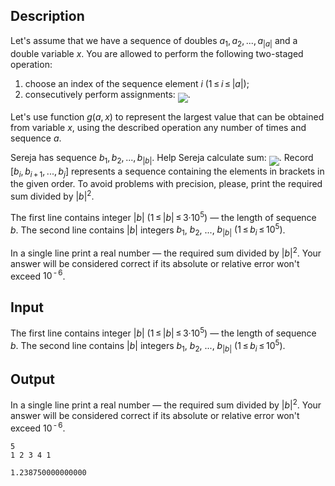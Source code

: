 ## Description

<div><p>Let's assume that we have a sequence of doubles <span class="tex-span"><i>a</i><sub class="lower-index">1</sub>, <i>a</i><sub class="lower-index">2</sub>, ..., <i>a</i><sub class="lower-index">|<i>a</i>|</sub></span> and a double variable <span class="tex-span"><i>x</i></span>. You are allowed to perform the following two-staged operation:</p><ol> <li> choose an index of the sequence element <span class="tex-span"><i>i</i></span> <span class="tex-span">(1 ≤ <i>i</i> ≤ |<i>a</i>|)</span>; </li><li> consecutively perform assignments: <img align="middle" class="tex-formula" src="file://zUxFpjf6.png" style="max-width: 100.0%;max-height: 100.0%;">. </li></ol><p>Let's use function <span class="tex-span"><i>g</i>(<i>a</i>, <i>x</i>)</span> to represent the largest value that can be obtained from variable <span class="tex-span"><i>x</i></span>, using the described operation any number of times and sequence <span class="tex-span"><i>a</i></span>.</p><p>Sereja has sequence <span class="tex-span"><i>b</i><sub class="lower-index">1</sub>, <i>b</i><sub class="lower-index">2</sub>, ..., <i>b</i><sub class="lower-index">|<i>b</i>|</sub></span>. Help Sereja calculate sum: <img align="middle" class="tex-formula" src="file://ao7tkgOD.png" style="max-width: 100.0%;max-height: 100.0%;">. Record <span class="tex-span">[<i>b</i><sub class="lower-index"><i>i</i></sub>, <i>b</i><sub class="lower-index"><i>i</i> + 1</sub>, ..., <i>b</i><sub class="lower-index"><i>j</i></sub>]</span> represents a sequence containing the elements in brackets in the given order. To avoid problems with precision, please, print the required sum divided by <span class="tex-span">|<i>b</i>|<sup class="upper-index">2</sup></span>.</p></div><div class="input-specification"><p>The first line contains integer <span class="tex-span">|<i>b</i>|</span> <span class="tex-span">(1 ≤ |<i>b</i>| ≤ 3·10<sup class="upper-index">5</sup>)</span> — the length of sequence <span class="tex-span"><i>b</i></span>. The second line contains <span class="tex-span">|<i>b</i>|</span> integers <span class="tex-span"><i>b</i><sub class="lower-index">1</sub></span>, <span class="tex-span"><i>b</i><sub class="lower-index">2</sub></span>, <span class="tex-span">...</span>, <span class="tex-span"><i>b</i><sub class="lower-index">|<i>b</i>|</sub></span> <span class="tex-span">(1 ≤ <i>b</i><sub class="lower-index"><i>i</i></sub> ≤ 10<sup class="upper-index">5</sup>)</span>.</p></div><div class="output-specification"><p>In a single line print a real number — the required sum divided by <span class="tex-span">|<i>b</i>|<sup class="upper-index">2</sup></span>. Your answer will be considered correct if its absolute or relative error won't exceed <span class="tex-span">10<sup class="upper-index"> - 6</sup></span>.</p></div>

## Input

<p>The first line contains integer <span class="tex-span">|<i>b</i>|</span> <span class="tex-span">(1 ≤ |<i>b</i>| ≤ 3·10<sup class="upper-index">5</sup>)</span> — the length of sequence <span class="tex-span"><i>b</i></span>. The second line contains <span class="tex-span">|<i>b</i>|</span> integers <span class="tex-span"><i>b</i><sub class="lower-index">1</sub></span>, <span class="tex-span"><i>b</i><sub class="lower-index">2</sub></span>, <span class="tex-span">...</span>, <span class="tex-span"><i>b</i><sub class="lower-index">|<i>b</i>|</sub></span> <span class="tex-span">(1 ≤ <i>b</i><sub class="lower-index"><i>i</i></sub> ≤ 10<sup class="upper-index">5</sup>)</span>.</p>

## Output

<p>In a single line print a real number — the required sum divided by <span class="tex-span">|<i>b</i>|<sup class="upper-index">2</sup></span>. Your answer will be considered correct if its absolute or relative error won't exceed <span class="tex-span">10<sup class="upper-index"> - 6</sup></span>.</p>





```input1
5
1 2 3 4 1

```




```output1
1.238750000000000

```


